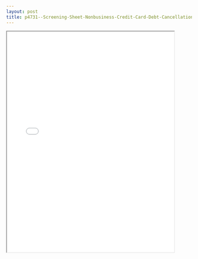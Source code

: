 ```yaml
---
layout: post
title: p4731--Screening-Sheet-Nonbusiness-Credit-Card-Debt-Cancellation
---
```


<div class="pdf-container">
<iframe src="/ea/assets/pdfs/p4731--Screening-Sheet-Nonbusiness-Credit-Card-Debt-Cancellation.pdf" height="600" width="90%" allowFullScreen="true"></iframe>
</div>

